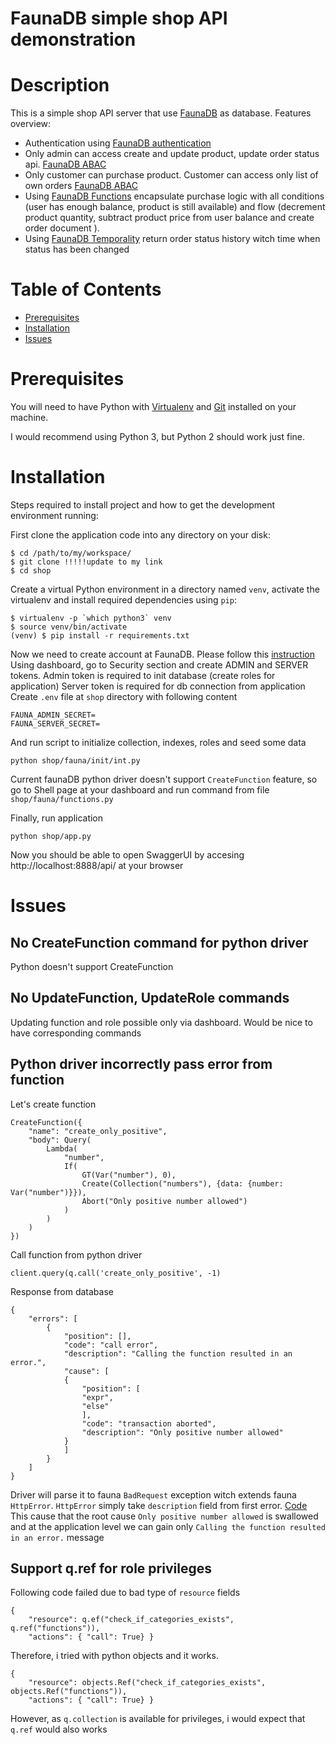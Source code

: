 FaunaDB simple shop API demonstration
=============

# Description 
This is a simple shop API server that use [FaunaDB](https://docs.fauna.com/) as database.
Features overview:
- Authentication using [FaunaDB authentication](https://docs.fauna.com/fauna/current/tutorials/authentication/user)
- Only admin can access create and update product, update order status api. [FaunaDB ABAC](https://docs.fauna.com/fauna/current/tutorials/authentication/abac)
- Only customer can purchase product. Customer can access only list of own orders [FaunaDB ABAC](https://docs.fauna.com/fauna/current/tutorials/authentication/abac)
- Using [FaunaDB Functions](https://docs.fauna.com/fauna/current/tutorials/basics/functions) encapsulate purchase logic with all conditions (user has enough balance, product is still available) and flow (decrement product quantity, subtract product price from user balance and create order document ).
- Using [FaunaDB Temporality](https://docs.fauna.com/fauna/current/tutorials/temporality) return order status history witch time when status has been changed

# Table of Contents
* [Prerequisites](#prerequisites)
* [Installation](#installation)
* [Issues](#issues)

# Prerequisites
You will need to have Python with [Virtualenv](https://virtualenv.pypa.io/en/stable/installation/) and [Git](https://git-scm.com/) installed on your machine.

I would recommend using Python 3, but Python 2 should work just fine.


# Installation
Steps required to install project and how to get the development environment running:

First clone the application code into any directory on your disk:
```
$ cd /path/to/my/workspace/
$ git clone !!!!!update to my link
$ cd shop
```

Create a virtual Python environment in a directory named `venv`, activate the virtualenv and install required dependencies using `pip`:
```
$ virtualenv -p `which python3` venv
$ source venv/bin/activate
(venv) $ pip install -r requirements.txt
```

Now we need to create account at FaunaDB. Please follow this [instruction](https://docs.fauna.com/fauna/current/start/cloud?lang=javascript#create-db)
Using dashboard, go to Security section and create ADMIN and SERVER tokens.
Admin token is required to init database (create roles for application)
Server token is required for db connection from application
Create `.env` file at `shop` directory with following content
```
FAUNA_ADMIN_SECRET=
FAUNA_SERVER_SECRET=
```
And run script to initialize collection, indexes, roles and seed some data
```
python shop/fauna/init/int.py
```
Current faunaDB python driver doesn't support `CreateFunction` feature, so go to Shell page at your dashboard and run command from file `shop/fauna/functions.py`

Finally, run application
```
python shop/app.py
```

Now you should be able to open SwaggerUI by accesing http://localhost:8888/api/ at your browser


# Issues

## No CreateFunction command for python driver
Python doesn't support CreateFunction

## No UpdateFunction, UpdateRole commands
Updating function and role possible only via dashboard. Would be nice to have corresponding commands

## Python driver incorrectly pass error from function
Let's create function
```
CreateFunction({
    "name": "create_only_positive",
    "body": Query(
        Lambda(
            "number",
            If(
                GT(Var("number"), 0),
                Create(Collection("numbers"), {data: {number: Var("number")}}),
                Abort("Only positive number allowed")
            )
        )
    )
})
```

Call function from python driver
```
client.query(q.call('create_only_positive', -1)
```
Response from database
```
{
    "errors": [
        {
            "position": [],
            "code": "call error",
            "description": "Calling the function resulted in an error.",
            "cause": [
            {
                "position": [
                "expr",
                "else"
                ],
                "code": "transaction aborted",
                "description": "Only positive number allowed"
            }
            ]
        }
    ]
}
```
Driver will parse it to fauna `BadRequest` exception witch extends fauna `HttpError`.
`HttpError` simply take `description` field from first error. [Code](https://github.com/fauna/faunadb-python/blob/master/faunadb/errors.py#L66)
This cause that the root cause `Only positive number allowed` is swallowed and at the application level we can gain only `Calling the function resulted in an error.` message


## Support q.ref for role privileges

Following code failed due to bad type of `resource` fields
```
{
    "resource": q.ef("check_if_categories_exists", q.ref("functions")),
    "actions": { "call": True} }
```
Therefore, i tried with python objects and it works.
```
{
    "resource": objects.Ref("check_if_categories_exists", objects.Ref("functions")),
    "actions": { "call": True} }
```
However, as `q.collection` is available for privileges, i would expect that `q.ref` would also works